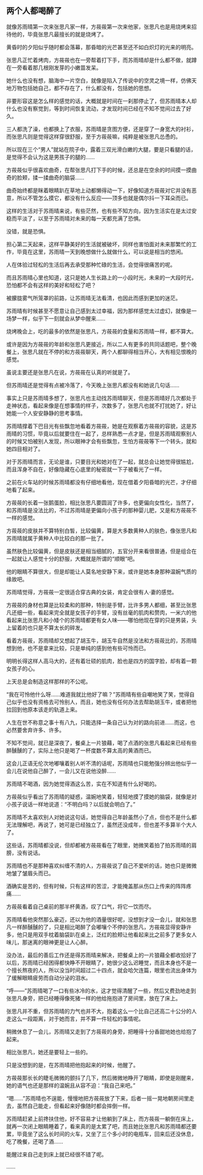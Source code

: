 ## 两个人都喝醉了

就像苏雨晴第一次来张思凡家一样，方莜莜第一次来他家，张思凡也是用烧烤来招待他的，毕竟张思凡最擅长的就是烧烤了。

黄昏时的夕阳似乎随时都会落幕，那昏暗的光芒甚至还不如白炽灯的光来的明亮。

张思凡正忙着烤肉，方莜莜也在一旁帮着打下手，而苏雨晴却是什么都不做，就蹲在一旁看着那几根刚发芽的小嫩苗发呆。

她什么也没有想，脑海中一片空白，就像是陷入了传说中的空灵之境一样，仿佛天地万物包括她自己，都不存在了，什么都没有，包括她的思想。

非要形容这是怎么样的感觉的话，大概就是时间在一刹那停止了，但苏雨晴本人却什么也没有察觉到，等到时间恢复流动，才发现时间已经在不知不觉间过去了好久。

三人都洗了澡，也都换上了衣服，苏雨晴是贪图方便，还是穿了一身宽大的衬衫，而张思凡则是觉得这样穿很舒服，至于方莜莜嘛，纯粹是被张思凡怂恿的。

所以现在三个“男人”就站在院子中，露着三双光滑白嫩的大腿，要是只看腿的话，是觉得不会认为这是男孩子的腿的……

方莜莜似乎很喜欢曲奇，在帮张思凡打下手的时候，还总是在空余的时间摸一摸曲奇的脸颊，揉一揉曲奇的脑袋……

曲奇始终都是眯着眼睛趴在草地上动都懒得动一下，好像知道方莜莜对它并没有恶意，所以不管怎么摸它，都没有什么反应——顶多也就是偶尔抖一下耳朵而已。

这样的生活对于苏雨晴来说，有些茫然，也有些不知方向，因为生活实在是太过安稳而平淡了，以至于苏雨晴对未来的每一天都充满了恐惧。

没错，就是恐惧。

担心第二天起来，这样平静美好的生活就被破坏，同样也害怕面对未来那繁忙的工作，毕竟在这里，苏雨晴一天到晚想做什么就做什么，可以说是相当的悠闲。

人在体验过轻松的生活后再去承受那种忙碌的生活，会觉得很痛苦的呢。

而且苏雨晴心里也知道，这只是她人生长路上的一小段时光，未来的一大段时光，恐怕都不会有这样的美好和轻松了吧？

被朦胧雾气所笼罩的前路，让苏雨晴无法看清，也因此而感到更加的迷茫。

苏雨晴有时候甚至不愿意让自己感到太过幸福，因为那样感觉太过虚幻，就像是一场梦一样，似乎下一刻就会从梦中醒来……

烧烤晚会上，吃的最多的依然是张思凡，方莜莜的食量和苏雨晴一样，都不算大。

或许是因为方莜莜的年龄和张思凡更接近，所以二人有更多的共同话题吧，整个晚餐上，张思凡就在不停的和方莜莜聊天，两个人都聊得相当开心，大有相见恨晚的感觉。

虽说主要还是张思凡在说，方莜莜在认真的听就是了。

但苏雨晴还是觉得有点被冷落了，今天晚上张思凡都没有和她说几句话……

事实上只是苏雨晴多想了，张思凡也主动找苏雨晴聊天，但是苏雨晴好几次都处于走神状态，看起来像是在想事情的样子，次数多了，张思凡也就不打扰她了，好让她能一个人安安静静的思考事情。

苏雨晴撑着下巴目光有些飘忽地看着方莜莜，她是在观察着方莜莜的容貌，这是苏雨晴的习惯，毕竟以后就要住在一起了，总样熟悉一点才是，但是苏雨晴观察别人的时候又怕被别人发现，所以眼神才会有些飘忽，生怕方莜莜等下一个转头，就和她四目相对了。

对于苏雨晴而言，无论是谁，只要目光和她对在了一起，就总会让她觉得很尴尬，而且浑身不自在，好像隐藏在心底里的秘密就一下子被看光了一样。

之前在火车站的时候苏雨晴都没有仔细地看他，现在借着夕阳昏暗的光芒，才仔细地看了起来。

方莜莜的长着一张鹅蛋脸，相比张思凡要圆润了许多，也更偏向女性化，当然了，和苏雨晴是没法比的，不过苏雨晴是更偏向小孩子的那种婴儿肥，又是和方莜莜不一样的感觉。

方莜莜的皮肤并不算特别白皙，比较偏黄，算是大多数黄种人的肤色，像张思凡和苏雨晴就属于黄种人中比较白的那一批了。

虽然肤色比较偏黄，但是皮肤还是相当细腻的，五官分开来看很普通，但是组合在一起就让人感觉十分的舒服，大概就是所谓的“顺眼”吧。

他的眼睛不算很大，但是却能让人莫名地安静下来，或许是她本身那种温婉气质的缘故吧。

苏雨晴觉得，方莜莜一定很适合穿古典的女装，肯定会很有人·妻的感觉。

方莜莜的身材也算是比较柔和的那种，特别是手臂，比许多男人都细，甚至比张思凡还细一些，看起来完全就是女孩子的手臂，没有丝毫的肌肉和赘肉，一米六的他看起来比张思凡和小矮个的苏雨晴都更有女人味——哪怕他现在穿的只是男装，头上留着的也只是不算太长的碎发。

看着方莜莜，苏雨晴却又想起了胡玉牛，胡玉牛自然是没法和方莜莜比的，苏雨晴想到他，也不是拿来比较，只是单纯的感到他有些可怜而已。

明明长得这样人高马大的，还有着壮硕的肌肉，脸也是四方的国字脸，却有着一颗女孩子的心。

上天总是会制造这样那样的不公呢。

“我在可怜他什么呀……难道我就比他好了嘛？”苏雨晴有些自嘲地笑了笑，觉得自己似乎也没有资格去可怜别人，而且，她也没有任何办法去帮助胡玉牛，或者把他拉回到他原本该走的轨道上来。

人生在世不称意之事十有八九，只能选择一条自己认为对的路向前进……而这，也必然要舍弃许多、许多。

不知不觉间，就已是深夜了，餐桌上一片狼藉，喝了点酒的张思凡看起来已经有些醉醺醺的了，实际上他只是喝了一杯度数不算太高的黄酒而已。

这会儿正语无伦次地嘟嚷着别人听不清的话呢，苏雨晴也只能勉强分辨出他似乎一会儿在说他自己醉了，一会儿又在说他没醉……

苏雨晴不喝酒，因为她觉得酒这么苦，实在不知道有什么好喝的。

方莜莜似乎看出了苏雨晴的疑惑，温婉地笑着，轻轻地摸了摸她的脑袋，就像是对小孩子说话一样地说道：“不明白吗？以后就会明白了。”

苏雨晴不太喜欢别人对她说这句话，她觉得自己年龄虽然小了点，但也不是什么都无法理解吧，再说了，她可是已经独立了，虽然还没成年，但也差不多算半个大人了。

这些话，苏雨晴都没说，但却都被方莜莜看在了眼里，她微笑着拍了拍苏雨晴的肩膀，没有说话。

苏雨晴也不是那种喜欢纠缠不清的人，方莜莜说了自己不爱听的话，她也只是微微地皱了皱眉头而已。

酒确实是苦的，但有时候，只有这样的苦涩，才能掩盖那从伤口上传来的阵阵疼痛……

方莜莜看着自己桌前的那半杯黄酒，叹了口气，将它一饮而尽。

苏雨晴看他突然那么豪迈，还以为他的酒量很好呢，没想到才没一会儿，就和张思凡一样醉醺醺的了，只是相比喝醉了会嘟嚷个不停的张思凡，方莜莜显得安静许多，他只是用双手枕着脑袋趴在桌上，泛红的脸颊让他看起来比之前多了更多女人味儿，那迷离的眼神更是让人心醉。

没办法，最后的善后工作还是得苏雨晴来解决，把餐桌上的一片狼藉全都收拾好了以后，苏雨晴已经困得都快睁不开眼睛了，她很少这么迟睡觉，而且本身也不是一个擅长熬夜的人，所以没当时间超过二十四点，就会哈欠连篇，眼里也流出身体为了缓解眼睛疲劳而自动分泌的泪水。

“呼——”苏雨晴喝了一口有些冰冷的水，这才觉得清醒了一些，然后又费劲地走到张思凡身旁，把已经睡得像死猪一样的他给拖抱进了房间里，放在了床上。

张思凡并不重，但苏雨晴的力气也并不大，抱着这么一个比自己还高二十公分的人走这么一段距离，对于她而言，并不算一件轻松的事情呢。

稍微休息了一会儿，苏雨晴又走到了方莜莜的身旁，把睡得十分香甜地她也给抱了起来。

相比张思凡，她还是要轻上一些的。

只是没想到的是，在苏雨晴把他抱起来的时候，他醒了。

方莜莜那长长的睫毛微微的颤抖了几下，然后微微地睁开了眼睛，即使是刚醒来，她的语气也还是那样的温婉且从容不迫：“我自己来吧。”

“嗯……”苏雨晴也不逞能，慢慢地把方莜莜放了下来，后者一摇一晃地朝房间里走去，虽然自己能走，但看起来好像随时都会摔倒一样。

苏雨晴赶紧上前搀扶住他，好不容易才让他躺到了床上，而方莜莜一躺倒在床上，就再一次闭上眼睛睡着了，看来真的是太累了吧，而且她比张思凡和苏雨晴都还要累，毕竟坐了这么长时间的火车，又坐了三个多小时的电瓶车，回来后还没休息，吃了晚餐，还喝了酒……

能醒过来自己走到床上就已经很不错了呢。

……
